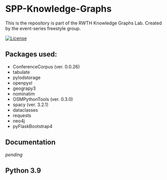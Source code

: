 # SPP-Knowledge-Graphs

This is the repository is part of the RWTH Knowledge Graphs Lab. Created by the event-series freestyle group.

[![License](https://img.shields.io/github/license/WolfgangFahl/ConferenceCorpus.svg)](https://www.apache.org/licenses/LICENSE-2.0)

## Packages used:

* ConferenceCorpus (ver. 0.0.26)
* tabulate
* pylodstorage
* openpyxl
* geograpy3
* nominatim
* OSMPythonTools (ver. 0.3.0)
* spacy (ver. 3.2.1)
* dataclasses
* requests
* neo4j
* pyFlaskBootstrap4

## Documentation 

*pending*

## Python 3.9


